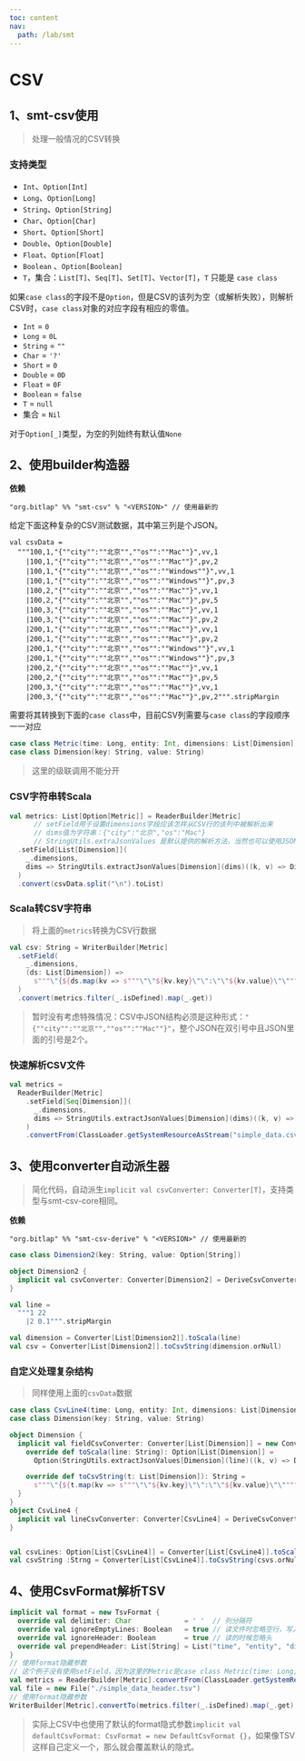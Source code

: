 ```yaml
---
toc: content
nav:
  path: /lab/smt
---
```


# CSV

## 1、smt-csv使用

> 处理一般情况的CSV转换

### 支持类型

- `Int`、`Option[Int]`
- `Long`、`Option[Long]`
- `String`、`Option[String]`
- `Char`、`Option[Char]`
- `Short`、`Option[Short]`
- `Double`、`Option[Double]`
- `Float`、`Option[Float]`
- `Boolean` 、`Option[Boolean]`
- `T`，集合：`List[T]`、`Seq[T]`、`Set[T]`、`Vector[T]`，`T` 只能是 `case class`

如果`case class`的字段不是`Option`，但是CSV的该列为空（或解析失败），则解析CSV时，`case class`对象的对应字段有相应的零值。
- `Int` = `0`
- `Long` = `0L`
- `String` = `""`
- `Char` = `'?'`
- `Short` = `0`
- `Double` = `0D`
- `Float` = `0F`
- `Boolean` = `false`
- `T` = `null`
- 集合 = `Nil`

对于`Option[_]`类型，为空的列始终有默认值`None`

## 2、使用builder构造器

**依赖**
```
"org.bitlap" %% "smt-csv" % "<VERSION>" // 使用最新的
```

给定下面这种复杂的CSV测试数据，其中第三列是个JSON。
```
val csvData =
  """100,1,"{""city"":""北京"",""os"":""Mac""}",vv,1
    |100,1,"{""city"":""北京"",""os"":""Mac""}",pv,2
    |100,1,"{""city"":""北京"",""os"":""Windows""}",vv,1
    |100,1,"{""city"":""北京"",""os"":""Windows""}",pv,3
    |100,2,"{""city"":""北京"",""os"":""Mac""}",vv,1
    |100,2,"{""city"":""北京"",""os"":""Mac""}",pv,5
    |100,3,"{""city"":""北京"",""os"":""Mac""}",vv,1
    |100,3,"{""city"":""北京"",""os"":""Mac""}",pv,2
    |200,1,"{""city"":""北京"",""os"":""Mac""}",vv,1
    |200,1,"{""city"":""北京"",""os"":""Mac""}",pv,2
    |200,1,"{""city"":""北京"",""os"":""Windows""}",vv,1
    |200,1,"{""city"":""北京"",""os"":""Windows""}",pv,3
    |200,2,"{""city"":""北京"",""os"":""Mac""}",vv,1
    |200,2,"{""city"":""北京"",""os"":""Mac""}",pv,5
    |200,3,"{""city"":""北京"",""os"":""Mac""}",vv,1
    |200,3,"{""city"":""北京"",""os"":""Mac""}",pv,2""".stripMargin
```

需要将其转换到下面的`case class`中，目前CSV列需要与`case class`的字段顺序一一对应
```scala
case class Metric(time: Long, entity: Int, dimensions: List[Dimension], metricName: String, metricValue: Int)
case class Dimension(key: String, value: String)
```

> 这里的级联调用不能分开

### CSV字符串转Scala

```scala
val metrics: List[Option[Metric]] = ReaderBuilder[Metric]
      // setField用于设置dimensions字段应该怎样从CSV行的该列中被解析出来
      // dims值为字符串：{"city":"北京","os":"Mac"}
      // StringUtils.extraJsonValues 是默认提供的解析方法，当然也可以使用JSON，但是为了不依赖任何第三方库，我选择由用户指定如何解析，也更加灵活
  .setField[List[Dimension]](
    _.dimensions,
    dims => StringUtils.extractJsonValues[Dimension](dims)((k, v) => Dimension(k, v))
  )
  .convert(csvData.split("\n").toList)
```

### Scala转CSV字符串

> 将上面的`metrics`转换为CSV行数据

```scala
val csv: String = WriterBuilder[Metric]
  .setField(
    _.dimensions,
    (ds: List[Dimension]) =>
      s"""\"{${ds.map(kv => s"""\"\"${kv.key}\"\":\"\"${kv.value}\"\"""").mkString(",")}}\""""
  )
  .convert(metrics.filter(_.isDefined).map(_.get))
```

> 暂时没有考虑特殊情况：CSV中JSON结构必须是这种形式：`"{""city"":""北京"",""os"":""Mac""}"`，整个JSON在双引号中且JSON里面的引号是2个。

### 快速解析CSV文件

```scala
val metrics =
  ReaderBuilder[Metric]
    .setField[Seq[Dimension]](
      _.dimensions,
      dims => StringUtils.extractJsonValues[Dimension](dims)((k, v) => Dimension(k, v))
    )
    .convertFrom(ClassLoader.getSystemResourceAsStream("simple_data.csv"))
```


## 3、使用converter自动派生器

> 简化代码，自动派生`implicit val csvConverter: Converter[T]`，支持类型与smt-csv-core相同。

**依赖**
```
"org.bitlap" %% "smt-csv-derive" % "<VERSION>" // 使用最新的
```

```scala
case class Dimension2(key: String, value: Option[String])

object Dimension2 {
  implicit val csvConverter: Converter[Dimension2] = DeriveCsvConverter.gen[Dimension2]
}

val line =
  """1 22
    |2 0.1""".stripMargin

val dimension = Converter[List[Dimension2]].toScala(line)
val csv = Converter[List[Dimension2]].toCsvString(dimension.orNull)
```

### 自定义处理复杂结构

> 同样使用上面的`csvData`数据
  
```scala
case class CsvLine4(time: Long, entity: Int, dimensions: List[Dimension], metricName: String, metricValue: Int)
case class Dimension(key: String, value: String)

object Dimension {
  implicit val fieldCsvConverter: Converter[List[Dimension]] = new Converter[List[Dimension]] {
    override def toScala(line: String): Option[List[Dimension]] =
      Option(StringUtils.extractJsonValues[Dimension](line)((k, v) => Dimension(k, v)))

    override def toCsvString(t: List[Dimension]): String =
      s"""\"{${t.map(kv => s"""\"\"${kv.key}\"\":\"\"${kv.value}\"\"""").mkString(",")}}\""""
  }
}
object CsvLine4 {
  implicit val lineCsvConverter: Converter[CsvLine4] = DeriveCsvConverter.gen[CsvLine4]
}


val csvLines: Option[List[CsvLine4]] = Converter[List[CsvLine4]].toScala(csvData) // 构造器的方式返回的是`List[Option[Metric]]`
val csvString :Strng = Converter[List[CsvLine4]].toCsvString(csvs.orNull)
```

## 4、使用CsvFormat解析TSV

```scala
implicit val format = new TsvFormat {
  override val delimiter: Char             = ' '  // 列分隔符
  override val ignoreEmptyLines: Boolean   = true // 读文件时忽略空行，写入文件时忽略空字符串
  override val ignoreHeader: Boolean       = true // 读的时候忽略头
  override val prependHeader: List[String] = List("time", "entity", "dimensions", "metricName", "metricValue") // 写的时候增加头
}
// 使用format隐藏参数
// 这个例子没有使用setField，因为这里的Metric是case class Metric(time: Long, entity: Int, dimensions: String, metricName: String, metricValue: Int)
val metrics = ReaderBuilder[Metric].convertFrom(ClassLoader.getSystemResourceAsStream("simple_data_header.tsv"))
val file = new File("./simple_data_header.tsv")
// 使用format隐藏参数
WriterBuilder[Metric].convertTo(metrics.filter(_.isDefined).map(_.get), file)
```

> 实际上CSV中也使用了默认的format隐式参数`implicit val defaultCsvFormat: CsvFormat = new DefaultCsvFormat {}`，如果像TSV这样自己定义一个，那么就会覆盖默认的隐式。
